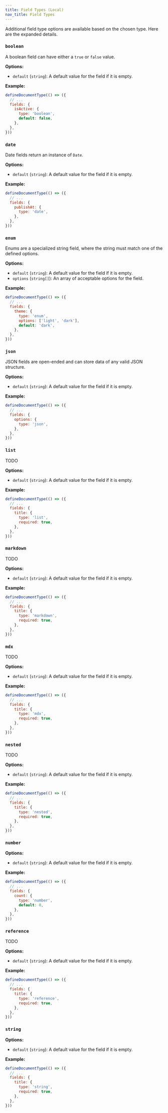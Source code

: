 ```yaml
---
title: Field Types (Local)
nav_title: Field Types
---
```


Additional field type options are available based on the chosen type. Here are the expanded details.

### `boolean`

A boolean field can have either a `true` or `false` value.

**Options:**

- `default` (`string`): A default value for the field if it is empty.

**Example:**

```js
defineDocumentType(() => ({
  // ...
  fields: {
    isActive: {
      type: 'boolean',
      default: false,
    },
  },
}))
```

### `date`

Date fields return an instance of `Date`.

**Options:**

- `default` (`string`): A default value for the field if it is empty.

**Example:**

```js
defineDocumentType(() => ({
  // ...
  fields: {
    publishAt: {
      type: 'date',
    },
  },
}))
```

### `enum`

Enums are a specialized string field, where the string must match one of the defined options.

**Options:**

- `default` (`string`): A default value for the field if it is empty.
- `options` (`string[]`): An array of acceptable options for the field.

**Example:**

```js
defineDocumentType(() => ({
  // ...
  fields: {
    theme: {
      type: 'enum',
      options: ['light', 'dark'],
      default: 'dark',
    },
  },
}))
```

### `json`

JSON fields are open-ended and can store data of any valid JSON structure.

**Options:**

- `default` (`string`): A default value for the field if it is empty.

**Example:**

```js
defineDocumentType(() => ({
  // ...
  fields: {
    options: {
      type: 'json',
    },
  },
}))
```

### `list`

TODO

**Options:**

- `default` (`string`): A default value for the field if it is empty.

**Example:**

```js
defineDocumentType(() => ({
  // ...
  fields: {
    title: {
      type: 'list',
      required: true,
    },
  },
}))
```

### `markdown`

TODO

**Options:**

- `default` (`string`): A default value for the field if it is empty.

**Example:**

```js
defineDocumentType(() => ({
  // ...
  fields: {
    title: {
      type: 'markdown',
      required: true,
    },
  },
}))
```

### `mdx`

TODO

**Options:**

- `default` (`string`): A default value for the field if it is empty.

**Example:**

```js
defineDocumentType(() => ({
  // ...
  fields: {
    title: {
      type: 'mdx',
      required: true,
    },
  },
}))
```

### `nested`

TODO

**Options:**

- `default` (`string`): A default value for the field if it is empty.

**Example:**

```js
defineDocumentType(() => ({
  // ...
  fields: {
    title: {
      type: 'nested',
      required: true,
    },
  },
}))
```

### `number`

**Options:**

- `default` (`string`): A default value for the field if it is empty.

**Example:**

```js
defineDocumentType(() => ({
  // ...
  fields: {
    count: {
      type: 'number',
      default: 0,
    },
  },
}))
```

### `reference`

TODO

**Options:**

- `default` (`string`): A default value for the field if it is empty.

**Example:**

```js
defineDocumentType(() => ({
  // ...
  fields: {
    title: {
      type: 'reference',
      required: true,
    },
  },
}))
```

### `string`

**Options:**

- `default` (`string`): A default value for the field if it is empty.

**Example:**

```js
defineDocumentType(() => ({
  // ...
  fields: {
    title: {
      type: 'string',
      required: true,
    },
  },
}))
```
